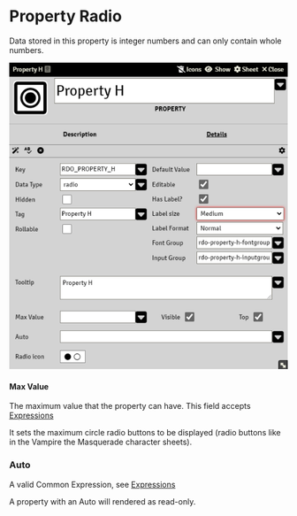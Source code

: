 # Property Radio

Data stored in this property is integer numbers and can only contain whole numbers.

![](./resources/property_radio_basic.png)

#### Max Value

The maximum value that the property can have. This field accepts [Expressions](sandbox_expressions.md)

It sets the maximum circle radio buttons to be displayed (radio buttons like in the Vampire the Masquerade character sheets).

### Auto

A valid Common Expression, see [Expressions](sandbox_expressions.md)

A property with an Auto will rendered as read-only.
